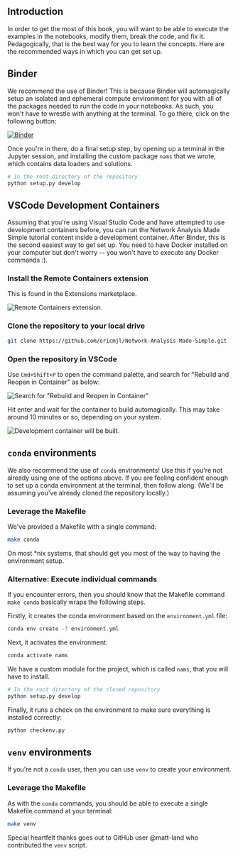 ## Introduction

In order to get the most of this book,
you will want to be able to execute the examples in the notebooks,
modify them,
break the code,
and fix it.
Pedagogically, that is the best way for you to learn the concepts.
Here are the recommended ways in which you can get set up.

## Binder

We recommend the use of Binder!
This is because Binder will automagically setup
an isolated and ephemeral compute environment for you
with all of the packages needed to run the code in your notebooks.
As such, you won't have to wrestle with anything at the terminal.
To go there, click on the following button:

[![Binder](https://mybinder.org/badge.svg)](https://mybinder.org/v2/gh/ericmjl/Network-Analysis-Made-Simple/master)

Once you're in there, do a final setup step,
by opening up a terminal in the Jupyter session,
and installing the custom package `nams` that we wrote,
which contains data loaders and solutions.

```bash
# In the root directory of the repository
python setup.py develop
```

## VSCode Development Containers

Assuming that you're using Visual Studio Code
and have attempted to use development containers before,
you can run the Network Analysis Made Simple tutorial content
inside a development container.
After Binder, this is the second easiest way to get set up.
You need to have Docker installed on your computer
but don't worry -- you won't have to execute any Docker commands :).

### Install the Remote Containers extension

This is found in the Extensions marketplace.

![Remote Containers extension.](https://user-images.githubusercontent.com/2631566/164070556-7ca675bc-d700-4e1b-a8e4-f07bc77c79f8.png)

### Clone the repository to your local drive

```bash
git clone https://github.com/ericmjl/Network-Analysis-Made-Simple.git
```

### Open the repository in VSCode

Use `Cmd+Shift+P` to open the command palette, and search for "Rebuild and Reopen in Container" as below:

![Search for "Rebuild and Reopen in Container"](https://user-images.githubusercontent.com/2631566/164071398-ff115bd0-02fc-4827-935a-2785a354360f.png)

Hit enter and wait for the container to build automagically. This may take around 10 minutes or so, depending on your system.

![Development container will be built.](https://user-images.githubusercontent.com/2631566/164071594-d3ddf3fa-9c78-48f3-be56-09a453f8eb0a.png)

## `conda` environments

We also recommend the use of `conda` environments!
Use this if you're not already using one of the options above.
If you are feeling confident enough to set up
a conda environment at the terminal,
then follow along.
(We'll be assuming you've already cloned the repository locally.)

### Leverage the Makefile

We've provided a Makefile with a single command:

```bash
make conda
```

On most \*nix systems, that should get you most of the way
to having the environment setup.

### Alternative: Execute individual commands

If you encounter errors, then you should know that the Makefile command
`make conda`
basically wraps the following steps.

Firstly, it creates the conda environment based on the `environment.yml` file:

```bash
conda env create -f environment.yml
```

Next, it activates the environment:

```bash
conda activate nams
```

We have a custom module for the project, which is called `nams`,
that you will have to install.

```bash
# In the root directory of the cloned repository
python setup.py develop
```

Finally, it runs a check on the environment
to make sure everything is installed correctly:

```bash
python checkenv.py
```

## `venv` environments

If you're not a `conda` user, then you can use `venv` to create your environment.


### Leverage the Makefile

As with the `conda` commands, you should be able
to execute a single Makefile command at your terminal:

```bash
make venv
```

Special heartfelt thanks goes out to GitHub user @matt-land
who contributed the `venv` script.
